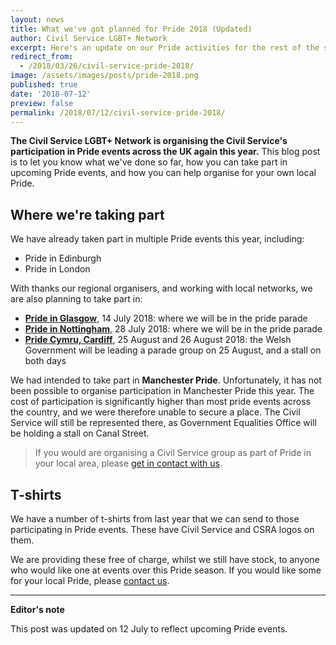```yaml
---
layout: news
title: What we've got planned for Pride 2018 (Updated)
author: Civil Service LGBT+ Network
excerpt: Here's an update on our Pride activities for the rest of the season.
redirect_from:
  - /2018/03/26/civil-service-pride-2018/
image: /assets/images/posts/pride-2018.png
published: true
date: '2018-07-12'
preview: false
permalink: /2018/07/12/civil-service-pride-2018/
---
```


**The Civil Service LGBT+ Network is organising the Civil Service's participation in Pride events across the UK again this year.** This blog post is to let you know what we've done so far, how you can take part in upcoming Pride events, and how you can help organise for your own local Pride.

## Where we're taking part

We have already taken part in multiple Pride events this year, including:

- Pride in Edinburgh
- Pride in London

With thanks our regional organisers, and working with local networks, we are also planning to take part in:

- [**Pride in Glasgow**](https://www.civilservice.lgbt/event/2018/07/14/pride-in-glasgow/), 14 July 2018: where we will be in the pride parade
- [**Pride in Nottingham**](https://www.civilservice.lgbt/event/2018/07/28/pride-in-nottingham/), 28 July 2018: where we will be in the pride parade
- [**Pride Cymru, Cardiff**](https://www.civilservice.lgbt/event/2018/08/25/pride-cymru-cardiff/), 25 August and 26 August 2018: the Welsh Government will be leading a parade group on 25 August, and a stall on both days

We had intended to take part in **Manchester Pride**. Unfortunately, it has not been possible to organise participation in Manchester Pride this year. The cost of participation is significantly higher than most pride events across the country, and we were therefore unable to secure a place. The Civil Service will still be represented there, as Government Equalities Office will be holding a stall on Canal Street.

> If you would are organising a Civil Service group as part of Pride in your local area, please [get in contact with us](/about/contact-us/).

## T-shirts

We have a number of t-shirts from last year that we can send to those participating in Pride events. These have Civil Service and CSRA logos on them.

We are providing these free of charge, whilst we still have stock, to anyone who would like one at events over this Pride season. If you would like some for your local Pride, please [contact us](/about/contact-us/).

---

**Editor's note**

This post was updated on 12 July to reflect upcoming Pride events.
